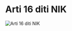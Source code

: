 # Arti 16 diti NIK

![Arti 16 diti NIK](https://gitlab.com/rendiputra/validator-nik-arti-16-digit/-/raw/master/ktpcopy.jpg)